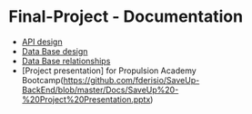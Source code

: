 # Final-Project - Documentation

  - [API design](https://github.com/fderisio/SaveUp-BackEnd/blob/master/Docs/API.docx)
  - [Data Base design](https://github.com/fderisio/SaveUp-BackEnd/blob/master/Docs/DataBaseTables.xlsx)
  - [Data Base relationships](https://github.com/fderisio/SaveUp-BackEnd/blob/master/Docs/DataBase.png)
  - [Project presentation] for Propulsion Academy Bootcamp(https://github.com/fderisio/SaveUp-BackEnd/blob/master/Docs/SaveUp%20-%20Project%20Presentation.pptx)